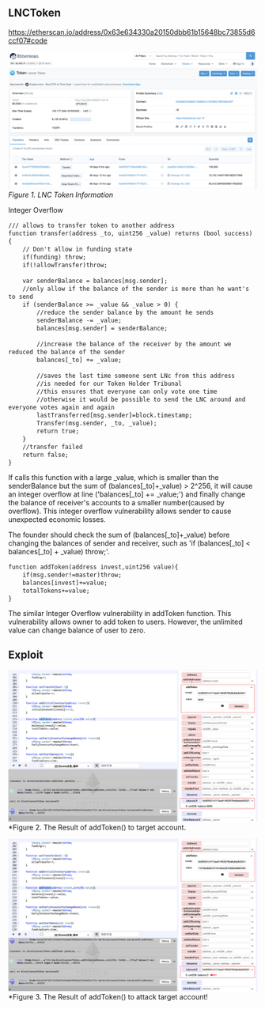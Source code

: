 LNCToken
---------------
https://etherscan.io/address/0x63e634330a20150dbb61b15648bc73855d6ccf07#code

![](./img/LNC.png)
  *Figure 1. LNC Token Information*

Integer Overflow


    /// allows to transfer token to another address
    function transfer(address _to, uint256 _value) returns (bool success) {
        // Don't allow in funding state
        if(funding) throw;
        if(!allowTransfer)throw;
    
        var senderBalance = balances[msg.sender];
        //only allow if the balance of the sender is more than he want's to send
        if (senderBalance >= _value && _value > 0) {
            //reduce the sender balance by the amount he sends
            senderBalance -= _value;
            balances[msg.sender] = senderBalance;
    
            //increase the balance of the receiver by the amount we reduced the balance of the sender
            balances[_to] += _value;
    
            //saves the last time someone sent LNc from this address
            //is needed for our Token Holder Tribunal
            //this ensures that everyone can only vote one time
            //otherwise it would be possible to send the LNC around and everyone votes again and again
            lastTransferred[msg.sender]=block.timestamp;
            Transfer(msg.sender, _to, _value);
            return true;
        }
        //transfer failed
        return false;
    }


If calls this function with a large _value, which is smaller than the senderBalance but the sum of (balances\[\_to\]+\_value) > 2^256, it will cause an integer overflow at line ('balances[\_to] += _value;') and finally change the balance of receiver's accounts to a smaller number(caused by overflow). This integer overflow vulnerability allows sender to cause unexpected economic losses.

The founder should check the sum of (balances\[\_to\]+\_value) before changing the balances of sender and receiver, such as 'if (balances[_to] < balances[\_to] + \_value) throw;'.


	function addToken(address invest,uint256 value){
		if(msg.sender!=master)throw;
		balances[invest]+=value;
		totalTokens+=value;
	}

The similar Integer Overflow vulnerability in addToken function. This vulnerability allows owner to add token to users. However, the unlimited value can change balance of user to zero.

## Exploit

![](./img/process-1.png)
*Figure 2. The Result of addToken() to target account.


![](./img/process-2.png)
*Figure 3. The Result of addToken() to attack target account!
